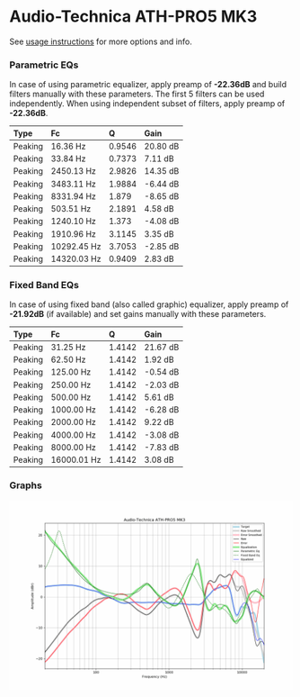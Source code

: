 # Audio-Technica ATH-PRO5 MK3
See [usage instructions](https://github.com/jaakkopasanen/AutoEq#usage) for more options and info.

### Parametric EQs
In case of using parametric equalizer, apply preamp of **-22.36dB** and build filters manually
with these parameters. The first 5 filters can be used independently.
When using independent subset of filters, apply preamp of **-22.36dB**.

| Type    | Fc          |      Q | Gain     |
|:--------|:------------|:-------|:---------|
| Peaking | 16.36 Hz    | 0.9546 | 20.80 dB |
| Peaking | 33.84 Hz    | 0.7373 | 7.11 dB  |
| Peaking | 2450.13 Hz  | 2.9826 | 14.35 dB |
| Peaking | 3483.11 Hz  | 1.9884 | -6.44 dB |
| Peaking | 8331.94 Hz  | 1.879  | -8.65 dB |
| Peaking | 503.51 Hz   | 2.1891 | 4.58 dB  |
| Peaking | 1240.10 Hz  | 1.373  | -4.08 dB |
| Peaking | 1910.96 Hz  | 3.1145 | 3.35 dB  |
| Peaking | 10292.45 Hz | 3.7053 | -2.85 dB |
| Peaking | 14320.03 Hz | 0.9409 | 2.83 dB  |

### Fixed Band EQs
In case of using fixed band (also called graphic) equalizer, apply preamp of **-21.92dB**
(if available) and set gains manually with these parameters.

| Type    | Fc          |      Q | Gain     |
|:--------|:------------|:-------|:---------|
| Peaking | 31.25 Hz    | 1.4142 | 21.67 dB |
| Peaking | 62.50 Hz    | 1.4142 | 1.92 dB  |
| Peaking | 125.00 Hz   | 1.4142 | -0.54 dB |
| Peaking | 250.00 Hz   | 1.4142 | -2.03 dB |
| Peaking | 500.00 Hz   | 1.4142 | 5.61 dB  |
| Peaking | 1000.00 Hz  | 1.4142 | -6.28 dB |
| Peaking | 2000.00 Hz  | 1.4142 | 9.22 dB  |
| Peaking | 4000.00 Hz  | 1.4142 | -3.08 dB |
| Peaking | 8000.00 Hz  | 1.4142 | -7.83 dB |
| Peaking | 16000.01 Hz | 1.4142 | 3.08 dB  |

### Graphs
![](./Audio-Technica%20ATH-PRO5%20MK3.png)